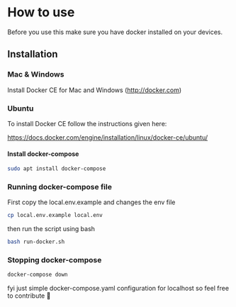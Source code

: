 # How to use

Before you use this make sure you have docker installed on your devices.

## Installation

### Mac & Windows

Install Docker CE for Mac and Windows (http://docker.com)

### Ubuntu

To install Docker CE follow the instructions given here:

https://docs.docker.com/engine/installation/linux/docker-ce/ubuntu/

#### Install docker-compose

```sh
sudo apt install docker-compose
```

### Running docker-compose file

First copy the local.env.example and changes the env file

```sh
cp local.env.example local.env
```

then run the script using bash
```sh
bash run-docker.sh
```

### Stopping docker-compose
```sh
docker-compose down
```

fyi just simple docker-compose.yaml configuration for localhost so feel free to contribute 👋
